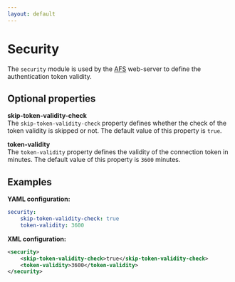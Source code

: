 ```yaml
---
layout: default
---
```


# Security
The `security` module is used by the [AFS](../data/storage) web-server to define the authentication token validity.

## Optional properties

**skip-token-validity-check**  
The `skip-token-validity-check` property defines whether the check of the token validity is skipped or not. The default value of this property is `true`.

**token-validity**  
The `token-validity` property defines the validity of the connection token in minutes. The default value of this property is `3600` minutes.
 
## Examples

**YAML configuration:**
```yaml
security:
    skip-token-validity-check: true
    token-validity: 3600
```

**XML configuration:**
```xml
<security>
    <skip-token-validity-check>true</skip-token-validity-check>
    <token-validity>3600</token-validity>
</security>
```
